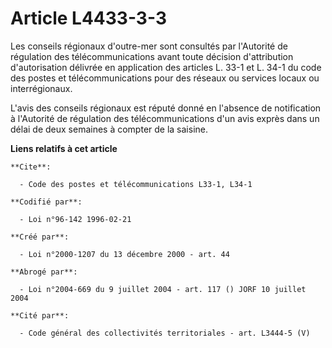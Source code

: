 # Article L4433-3-3

Les conseils régionaux d'outre-mer sont consultés par l'Autorité de régulation des télécommunications avant toute décision
d'attribution d'autorisation délivrée en application des articles L. 33-1 et L. 34-1 du code des postes et télécommunications
pour des réseaux ou services locaux ou interrégionaux.

L'avis des conseils régionaux est réputé donné en l'absence de notification à l'Autorité de régulation des télécommunications
d'un avis exprès dans un délai de deux semaines à compter de la saisine.

**Liens relatifs à cet article**

	**Cite**:

	  - Code des postes et télécommunications L33-1, L34-1

	**Codifié par**:

	  - Loi n°96-142 1996-02-21

	**Créé par**:

	  - Loi n°2000-1207 du 13 décembre 2000 - art. 44

	**Abrogé par**:

	  - Loi n°2004-669 du 9 juillet 2004 - art. 117 () JORF 10 juillet 2004

	**Cité par**:

	  - Code général des collectivités territoriales - art. L3444-5 (V)
